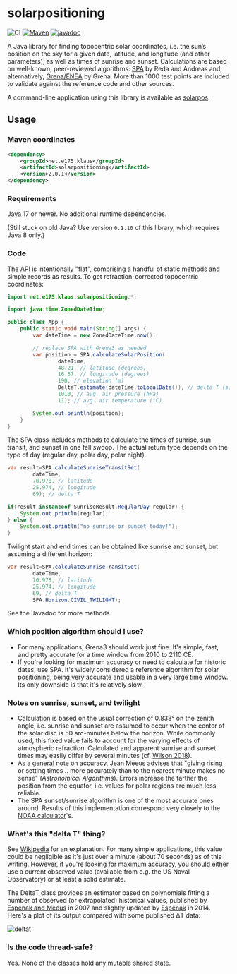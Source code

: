 # solarpositioning

![CI](https://github.com/klausbrunner/solarpositioning/workflows/CI/badge.svg) [![Maven](https://img.shields.io/maven-central/v/net.e175.klaus/solarpositioning?color=dodgerblue)](https://central.sonatype.com/artifact/net.e175.klaus/solarpositioning/)
[![javadoc](https://javadoc.io/badge2/net.e175.klaus/solarpositioning/javadoc.svg)](https://javadoc.io/doc/net.e175.klaus/solarpositioning)

A Java library for finding topocentric solar coordinates, i.e. the sun’s position on the sky for a given date,
latitude, and longitude (and other parameters), as well as times of sunrise and sunset. Calculations are based on
well-known, peer-reviewed algorithms: [SPA](http://dx.doi.org/10.1016/j.solener.2003.12.003) by Reda and Andreas and,
alternatively, [Grena/ENEA](http://dx.doi.org/10.1016/j.solener.2012.01.024) by Grena. More than 1000 test points are
included to validate against the reference code and other sources.

A command-line application using this library is available as [solarpos](https://github.com/klausbrunner/solarpos).

## Usage

### Maven coordinates

```xml
<dependency>
    <groupId>net.e175.klaus</groupId>
    <artifactId>solarpositioning</artifactId>
    <version>2.0.1</version>
</dependency>
```

### Requirements

Java 17 or newer. No additional runtime dependencies.

(Still stuck on old Java? Use version `0.1.10` of this library, which requires Java 8 only.)

### Code

The API is intentionally "flat", comprising a handful of static methods and simple records as results.
To get refraction-corrected topocentric coordinates:

```java
import net.e175.klaus.solarpositioning.*;

import java.time.ZonedDateTime;

public class App {
    public static void main(String[] args) {
        var dateTime = new ZonedDateTime.now();

        // replace SPA with Grena3 as needed
        var position = SPA.calculateSolarPosition(
                dateTime,
                48.21, // latitude (degrees)
                16.37, // longitude (degrees)
                190, // elevation (m)
                DeltaT.estimate(dateTime.toLocalDate()), // delta T (s)
                1010, // avg. air pressure (hPa)
                11); // avg. air temperature (°C)

        System.out.println(position);
    }
}
```

The SPA class includes methods to calculate the times of sunrise, sun transit, and sunset in one fell swoop. The actual 
return type depends on the type of day (regular day, polar day, polar night).

```java
var result=SPA.calculateSunriseTransitSet(
        dateTime,
        70.978, // latitude  
        25.974, // longitude
        69); // delta T

if(result instanceof SunriseResult.RegularDay regular) {
    System.out.println(regular);
} else {
    System.out.println("no sunrise or sunset today!");    
}
```

Twilight start and end times can be obtained like sunrise and sunset, but assuming a different horizon:

```java
var result=SPA.calculateSunriseTransitSet(
        dateTime,
        70.978, // latitude  
        25.974, // longitude
        69, // delta T
        SPA.Horizon.CIVIL_TWILIGHT); 
```

See the Javadoc for more methods.

### Which position algorithm should I use?

* For many applications, Grena3 should work just fine. It's simple, fast, and pretty accurate for a time window from
  2010 to 2110 CE.
* If you're looking for maximum accuracy or need to calculate for historic dates, use SPA. It's widely considered a
  reference algorithm for solar positioning, being very accurate and usable in a very large time window. Its only
  downside is that it's relatively slow.

### Notes on sunrise, sunset, and twilight

* Calculation is based on the usual correction of 0.833° on the zenith angle, i.e. sunrise and sunset are assumed to
  occur when the center of the solar disc is 50 arc-minutes below the horizon. While commonly used, this fixed value
  fails to account for the varying effects of atmospheric refraction. Calculated and apparent sunrise and sunset times
  may easily differ by several minutes (cf. [Wilson 2018](https://doi.org/10.37099/mtu.dc.etdr/697)).
* As a general note on accuracy, Jean Meeus advises that "giving rising or setting times .. more accurately than to the
  nearest minute makes no sense" (_Astronomical Algorithms_). Errors increase the farther the position from the equator,
  i.e. values for polar regions are much less reliable.
* The SPA sunset/sunrise algorithm is one of the most accurate ones around. Results of this implementation correspond
  very closely to the [NOAA calculator](http://www.esrl.noaa.gov/gmd/grad/solcalc/)'s.

### What's this "delta T" thing?

See [Wikipedia](https://en.wikipedia.org/wiki/ΔT_(timekeeping)) for an explanation. For many simple applications, this
value could be
negligible as it's just over a minute (about 70 seconds) as of this writing. However, if you're looking for maximum
accuracy, you should either use a current observed value (available from e.g. the US Naval Observatory) or at least a
solid estimate.

The DeltaT class provides an estimator based on polynomials fitting a number of observed (or extrapolated) historical
values, published by [Espenak and Meeus](http://eclipse.gsfc.nasa.gov/SEcat5/deltatpoly.html) in 2007 and slightly
updated by [Espenak](https://www.eclipsewise.com/help/deltatpoly2014.html) in 2014. Here's a plot of its output compared
with some published ΔT data:

![deltat](resources/deltat.png)

### Is the code thread-safe?

Yes. None of the classes hold any mutable shared state.
